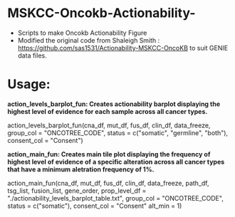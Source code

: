# MSKCC-Oncokb-Actionability-
- Scripts to make Oncokb Actionability Figure
- Modified the original code from Shaleigh Smith : https://github.com/sas1531/Actionability-MSKCC-OncoKB to suit GENIE data files.

# Usage:

**action_levels_barplot_fun: Creates actionability barplot displaying the highest level of evidence for each sample across all cancer types.**

action_levels_barplot_fun(cna_df, mut_df, fus_df, clin_df, data_freeze,
                          group_col = "ONCOTREE_CODE",
                          status = c("somatic", "germline", "both"),
                          consent_col = "Consent") 

**action_main_fun: Creates main tile plot displaying the frequency of highest level of evidence of a specific alteration across all cancer types that have a minimum aletration frequency of 1%.**

action_main_fun(cna_df, mut_df, fus_df, clin_df, data_freeze,
                path_df, tsg_list, fusion_list, gene_order,
                prop_level_df = "./actionability_levels_barplot_table.txt",
                group_col = "ONCOTREE_CODE",
                status = c("somatic"),
                consent_col = "Consent"
                alt_min = 1)

                
